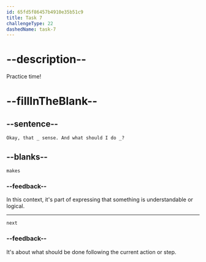 ```yaml
---
id: 65fd5f86457b4910e35b51c9
title: Task 7
challengeType: 22
dashedName: task-7
---
```


<!--
AUDIO REFERENCE:
Tom: Okay, that makes sense. And what should I do next?
-->

# --description--

Practice time!

# --fillInTheBlank--

## --sentence--

`Okay, that _ sense. And what should I do _?`

## --blanks--

`makes`

### --feedback--

In this context, it's part of expressing that something is understandable or logical.

---

`next`

### --feedback--

It's about what should be done following the current action or step.
